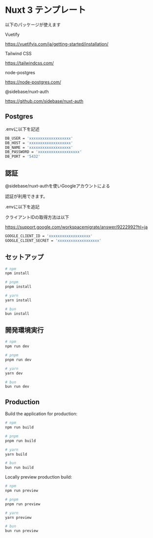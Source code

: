 # Nuxt 3 テンプレート

以下のパッケージが使えます

Vuetify

https://vuetifyjs.com/ja/getting-started/installation/

Tailwind CSS

https://tailwindcss.com/

node-postgres

https://node-postgres.com/

@sidebase/nuxt-auth

https://github.com/sidebase/nuxt-auth

## Postgres
.envに以下を記述
```bash
DB_USER = 'xxxxxxxxxxxxxxxxxxx'
DB_HOST = 'xxxxxxxxxxxxxxxxxxx'
DB_NAME = 'xxxxxxxxxxxxxxxxxxx'
DB_PASSWORD = 'xxxxxxxxxxxxxxxxxxx'
DB_PORT = '5432'
```

## 認証

@sidebase/nuxt-authを使いGoogleアカウントによる

認証が利用できます。

.envに以下を追記

クライアントIDの取得方法は以下

https://support.google.com/workspacemigrate/answer/9222992?hl=ja

```bash
GOOGLE_CLIENT_ID = 'xxxxxxxxxxxxxxxxxxx'
GOOGLE_CLIENT_SECRET = 'xxxxxxxxxxxxxxxxxxx'
```

## セットアップ
```bash
# npm
npm install

# pnpm
pnpm install

# yarn
yarn install

# bun
bun install
```

## 開発環境実行

```bash
# npm
npm run dev

# pnpm
pnpm run dev

# yarn
yarn dev

# bun
bun run dev
```

## Production

Build the application for production:

```bash
# npm
npm run build

# pnpm
pnpm run build

# yarn
yarn build

# bun
bun run build
```

Locally preview production build:

```bash
# npm
npm run preview

# pnpm
pnpm run preview

# yarn
yarn preview

# bun
bun run preview
```

